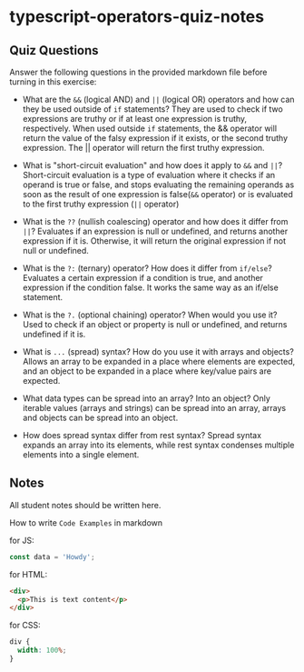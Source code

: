 # typescript-operators-quiz-notes

## Quiz Questions

Answer the following questions in the provided markdown file before turning in this exercise:

- What are the `&&` (logical AND) and `||` (logical OR) operators and how can they be used outside of `if` statements?
  They are used to check if two expressions are truthy or if at least one expression is truthy, respectively. When used outside `if` statements, the && operator will return the value of the falsy expression if it exists, or the second truthy expression. The || operator will return the first truthy expression.

- What is "short-circuit evaluation" and how does it apply to `&&` and `||`?
  Short-circuit evaluation is a type of evaluation where it checks if an operand is true or false, and stops evaluating the remaining operands as soon as the result of one expression is false(`&&` operator) or is evaluated to the first truthy expression (`||` operator)

- What is the `??` (nullish coalescing) operator and how does it differ from `||`?
  Evaluates if an expression is null or undefined, and returns another expression if it is. Otherwise, it will return the original expression if not null or undefined.

- What is the `?:` (ternary) operator? How does it differ from `if/else`?
  Evaluates a certain expression if a condition is true, and another expression if the condition false. It works the same way as an if/else statement.

- What is the `?.` (optional chaining) operator? When would you use it?
  Used to check if an object or property is null or undefined, and returns undefined if it is.

- What is `...` (spread) syntax? How do you use it with arrays and objects?
  Allows an array to be expanded in a place where elements are expected, and an object to be expanded in a place where key/value pairs are expected.

- What data types can be spread into an array? Into an object?
  Only iterable values (arrays and strings) can be spread into an array, arrays and objects can be spread into an object.

- How does spread syntax differ from rest syntax?
  Spread syntax expands an array into its elements, while rest syntax condenses multiple elements into a single element.

## Notes

All student notes should be written here.

How to write `Code Examples` in markdown

for JS:

```js
const data = 'Howdy';
```

for HTML:

```html
<div>
  <p>This is text content</p>
</div>
```

for CSS:

```css
div {
  width: 100%;
}
```
